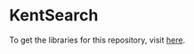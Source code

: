 # KentSearch


To get the libraries for this repository, visit [here](http://broaderator.com/private/kentsearch-lib.zip).
